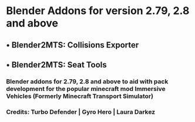 # Blender Addons for version 2.79, 2.8 and above
## • Blender2MTS: Collisions Exporter
## • Blender2MTS: Seat Tools

### Blender addons for 2.79, 2.8 and above to aid with pack development for the popular minecraft mod Immersive Vehicles (Formerly Minecraft Transport Simulator)

### Credits: Turbo Defender | Gyro Hero | Laura Darkez
